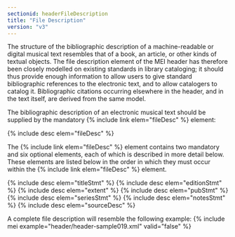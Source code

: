 ```yaml
---
sectionid: headerFileDescription
title: "File Description"
version: "v3"
---
```


The structure of the bibliographic description of a machine-readable or digital musical text resembles that of a book, an article, or other kinds of textual objects. The file description element of the MEI header has therefore been closely modelled on existing standards in library cataloging; it should thus provide enough information to allow users to give standard bibliographic references to the electronic text, and to allow catalogers to catalog it. Bibliographic citations occurring elsewhere in the header, and in the text itself, are derived from the same model.

The bibliographic description of an electronic musical text should be supplied by the mandatory {% include link elem="fileDesc" %} element:

  
{% include desc elem="fileDesc" %} 
 

The {% include link elem="fileDesc" %} element contains two mandatory and six optional elements, each of which is described in more detail below. These elements are listed below in the order in which they must occur within the {% include link elem="fileDesc" %} element.

  
{% include desc elem="titleStmt" %} 
{% include desc elem="editionStmt" %} 
{% include desc elem="extent" %} 
{% include desc elem="pubStmt" %} 
{% include desc elem="seriesStmt" %} 
{% include desc elem="notesStmt" %} 
{% include desc elem="sourceDesc" %} 
 

A complete file description will resemble the following example:
{% include mei example="header/header-sample019.xml" valid="false" %}
    